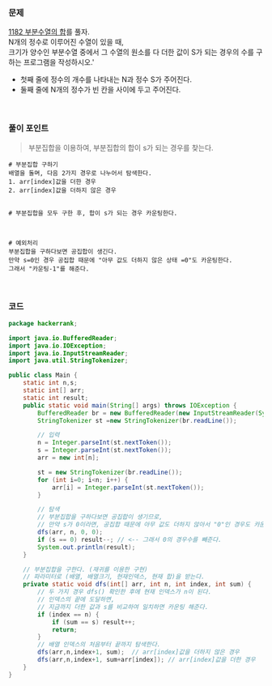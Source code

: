 ### 문제
[1182 부분수열의 합](https://www.acmicpc.net/problem/1182)를 풀자. <br>
N개의 정수로 이루어진 수열이 있을 때, <br> 크기가 양수인 부분수열 중에서 그 수열의 원소를 다 더한 값이 S가 되는 경우의 수를 구하는 프로그램을 작성하시오.'
+ 첫째 줄에 정수의 개수를 나타내는 N과 정수 S가 주어진다.
+ 둘째 줄에 N개의 정수가 빈 칸을 사이에 두고 주어진다.

<br>

### 풀이 포인트
> 부분집합을 이용하여, 부분집합의 합이 s가 되는 경우를 찾는다.
```
# 부분집합 구하기
배열을 돌며, 다음 2가지 경우로 나누어서 탐색한다.
1. arr[index]값을 더한 경우
2. arr[index]값을 더하지 않은 경우


# 부분집합을 모두 구한 후, 합이 s가 되는 경우 카운팅한다.



# 예외처리
부분집합을 구하다보면 공집합이 생긴다.
만약 s=0인 경우 공집합 때문에 "아무 값도 더하지 않은 상태 =0"도 카운팅한다.
그래서 "카운팅-1"를 해준다.
```

<br>

### 코드
```java
package hackerrank;

import java.io.BufferedReader;
import java.io.IOException;
import java.io.InputStreamReader;
import java.util.StringTokenizer;

public class Main {
    static int n,s;
    static int[] arr;
    static int result;
    public static void main(String[] args) throws IOException {
        BufferedReader br = new BufferedReader(new InputStreamReader(System.in));
        StringTokenizer st =new StringTokenizer(br.readLine());

        // 입력
        n = Integer.parseInt(st.nextToken());
        s = Integer.parseInt(st.nextToken());
        arr = new int[n];

        st = new StringTokenizer(br.readLine());
        for (int i=0; i<n; i++) {
            arr[i] = Integer.parseInt(st.nextToken());
        }

        // 탐색
        // 부분집합을 구하다보면 공집합이 생기므로,
        // 만약 s가 0이라면, 공집합 때문에 아무 값도 더하지 않아서 "0"인 경우도 카운팅했다.
        dfs(arr, n, 0, 0);
        if (s == 0) result--; // <-- 그래서 0의 경우수를 빼준다.
        System.out.println(result);
    }

    // 부분집합을 구한다. (재귀를 이용한 구현)
    // 파라미터로 (배열, 배열크기, 현재인덱스, 현재 합)을 받는다.
    private static void dfs(int[] arr, int n, int index, int sum) {
        // 두 가지 경우 dfs() 확인한 후에 현재 인덱스가 n이 된다.
        // 인덱스의 끝에 도달하면,
        // 지금까지 더한 값과 s를 비교하여 일치하면 카운팅 해준다.
        if (index == n) {
            if (sum == s) result++;
            return;
        }
        // 배열 인덱스의 처음부터 끝까지 탐색한다.
        dfs(arr,n,index+1, sum);  // arr[index]값을 더하지 않은 경우
        dfs(arr,n,index+1, sum+arr[index]); // arr[index]값을 더한 경우
    }
}
```
